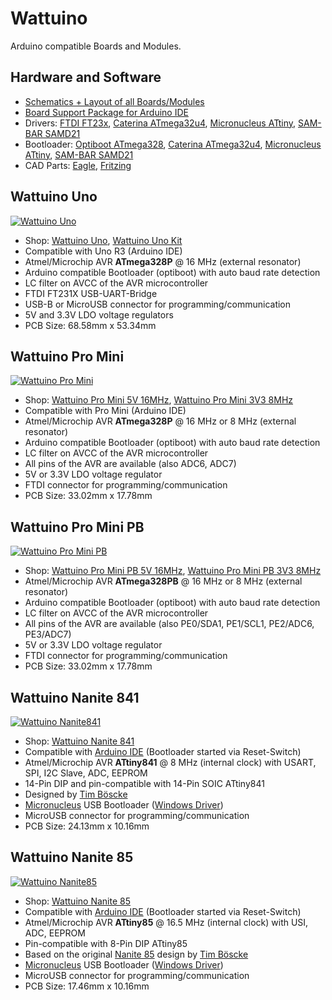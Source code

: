 # Wattuino
Arduino compatible Boards and Modules.


## Hardware and Software
* [Schematics + Layout of all Boards/Modules](https://github.com/watterott/wattuino/tree/master/hardware)
* [Board Support Package for Arduino IDE](https://github.com/watterott/wattuino/tree/master/software/Arduino#watterott-board-support-package)
* Drivers:
  [FTDI FT23x](http://www.ftdichip.com/Drivers/VCP.htm),
  [Caterina ATmega32u4](https://github.com/watterott/wattuino/raw/master/software/Caterina/driver.zip),
  [Micronucleus ATtiny](https://github.com/watterott/wattuino/raw/master/software/Micronucleus/driver.zip),
  [SAM-BAR SAMD21](https://github.com/watterott/SAM-BAR/raw/master/software/arduino/driver.zip)
* Bootloader:
  [Optiboot ATmega328](https://github.com/watterott/wattuino/tree/master/software/Optiboot),
  [Caterina ATmega32u4](https://github.com/watterott/wattuino/tree/master/software/Caterina),
  [Micronucleus ATtiny](https://github.com/watterott/wattuino/tree/master/software/Micronucleus),
  [SAM-BAR SAMD21](https://github.com/watterott/SAM-BAR)
* CAD Parts:
  [Eagle](https://github.com/watterott/Eagle-Libs),
  [Fritzing](https://github.com/watterott/wattuino/raw/master/hardware/wattuino.fzpz)


## Wattuino Uno
[![Wattuino Uno](https://github.com/watterott/wattuino/raw/master/hardware/Wattuino-Uno_v11.jpg)](http://www.watterott.com/en/Wattuino-UNO)
* Shop: [Wattuino Uno](http://www.watterott.com/en/Wattuino-UNO), [Wattuino Uno Kit](http://www.watterott.com/en/Wattuino-Uno-Kit)
* Compatible with Uno R3 (Arduino IDE)
* Atmel/Microchip AVR **ATmega328P** @ 16 MHz (external resonator)
* Arduino compatible Bootloader (optiboot) with auto baud rate detection
* LC filter on AVCC of the AVR microcontroller
* FTDI FT231X USB-UART-Bridge
* USB-B or MicroUSB connector for programming/communication
* 5V and 3.3V LDO voltage regulators
* PCB Size: 68.58mm x 53.34mm


## Wattuino Pro Mini
[![Wattuino Pro Mini](https://github.com/watterott/wattuino/raw/master/hardware/Wattuino-Pro-Mini_v10.jpg)](http://www.watterott.com/en/Wattuino-pro-mini-5V-16MHz)
* Shop: [Wattuino Pro Mini 5V 16MHz](http://www.watterott.com/en/Wattuino-pro-mini-5V-16MHz), [Wattuino Pro Mini 3V3 8MHz](http://www.watterott.com/en/Wattuino-pro-mini-3V3-8MHz)
* Compatible with Pro Mini (Arduino IDE)
* Atmel/Microchip AVR **ATmega328P** @ 16 MHz or 8 MHz (external resonator)
* Arduino compatible Bootloader (optiboot) with auto baud rate detection
* LC filter on AVCC of the AVR microcontroller
* All pins of the AVR are available (also ADC6, ADC7)
* 5V or 3.3V LDO voltage regulator
* FTDI connector for programming/communication
* PCB Size: 33.02mm x 17.78mm


## Wattuino Pro Mini PB
[![Wattuino Pro Mini PB](https://github.com/watterott/wattuino/raw/master/hardware/Wattuino-Pro-Mini-PB_v10.jpg)](http://www.watterott.com/en/Wattuino-pro-mini-PB-5V-16MHz)
* Shop: [Wattuino Pro Mini PB 5V 16MHz](http://www.watterott.com/en/Wattuino-pro-mini-PB-5V-16MHz), [Wattuino Pro Mini PB 3V3 8MHz](http://www.watterott.com/en/Wattuino-pro-mini-PB-3V3-8MHz)
* Atmel/Microchip AVR **ATmega328PB** @ 16 MHz or 8 MHz (external resonator)
* Arduino compatible Bootloader (optiboot) with auto baud rate detection
* LC filter on AVCC of the AVR microcontroller
* All pins of the AVR are available (also PE0/SDA1, PE1/SCL1, PE2/ADC6, PE3/ADC7)
* 5V or 3.3V LDO voltage regulator
* FTDI connector for programming/communication
* PCB Size: 33.02mm x 17.78mm


## Wattuino Nanite 841
[![Wattuino Nanite841](https://github.com/watterott/wattuino/raw/master/hardware/Wattuino-Nanite841_v11.jpg)](http://www.watterott.com/en/Wattuino-Nanite841)
* Shop: [Wattuino Nanite 841](http://www.watterott.com/en/Wattuino-Nanite841)
* Compatible with [Arduino IDE](https://github.com/watterott/wattuino/tree/master/software/Arduino#watterott-board-support-package) (Bootloader started via Reset-Switch)
* Atmel/Microchip AVR **ATtiny841** @ 8 MHz (internal clock) with USART, SPI, I2C Slave, ADC, EEPROM
* 14-Pin DIP and pin-compatible with 14-Pin SOIC ATtiny841
* Designed by [Tim Böscke](https://github.com/cpldcpu)
* [Micronucleus](https://github.com/micronucleus/micronucleus) USB Bootloader ([Windows Driver](https://github.com/watterott/wattuino/raw/master/software/Micronucleus/driver.zip))
* MicroUSB connector for programming/communication
* PCB Size: 24.13mm x 10.16mm


## Wattuino Nanite 85
[![Wattuino Nanite85](https://github.com/watterott/wattuino/raw/master/hardware/Wattuino-Nanite85_v11.jpg)](http://www.watterott.com/en/Wattuino-Nanite85)
* Shop: [Wattuino Nanite 85](http://www.watterott.com/en/Wattuino-Nanite85)
* Compatible with [Arduino IDE](https://github.com/watterott/wattuino/tree/master/software/Arduino#watterott-board-support-package) (Bootloader started via Reset-Switch)
* Atmel/Microchip AVR **ATtiny85** @ 16.5 MHz (internal clock) with USI, ADC, EEPROM
* Pin-compatible with 8-Pin DIP ATtiny85
* Based on the original [Nanite 85](https://github.com/cpldcpu/Nanite) design by [Tim Böscke](https://github.com/cpldcpu)
* [Micronucleus](https://github.com/micronucleus/micronucleus) USB Bootloader ([Windows Driver](https://github.com/watterott/wattuino/raw/master/software/Micronucleus/driver.zip))
* MicroUSB connector for programming/communication
* PCB Size: 17.46mm x 10.16mm
